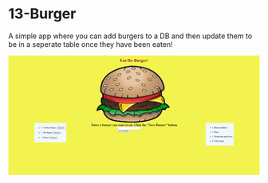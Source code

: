 # 13-Burger

A simple app where you can add burgers to a DB and then update them to be in a seperate table once they have been eaten!

![Screenshot of site](/public/assets/img/SSb.png?raw=true "Screenshot of site")
